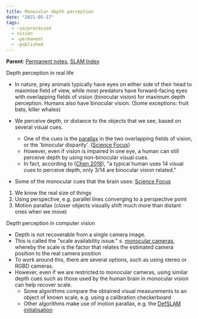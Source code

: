 ```yaml
---
title: Monocular depth perception
date: "2021-05-17"
tags:
  - -sa/processed
  - vision
  - -permanent
  - -published
---
```


**Parent**: [Permanent notes](permanent/_index.md), [SLAM Index](../studienarbeit/slam-index.md)

Depth perception in real life

*   In nature, prey animals typically have eyes on either side of their head to maximise field of view, while most predators have forward-facing eyes with overlapping fields of vision (binocular vision) for maximum depth perception. Humans also have binocular vision.
    (Some exceptions: fruit bats, killer whales)
    
*   We perceive depth, or distance to the objects that we see, based on several visual cues.
    *   One of the cues is the [parallax](../studienarbeit/parallax.md) in the two overlapping fields of vision, or the 'binocular disparity'. ([Science Focus](../studienarbeit/science-focus.md))
    *   However, even if vision is impaired in one eye, a human can still perceive depth by using non-binocular visual cues.
    *   In fact, according to ([Chen 2018](../studienarbeit/chen-2018-review.md)), "a typical human uses 14 visual cues to perceive depth, only 3/14 are binocular vision related."
*   Some of the monocular cues that the brain uses: [Science Focus](../studienarbeit/science-focus.md)

1.  We know the real size of things
2.  Using perspective, e.g. parallel lines converging to a perspective point
3.  Motion parallax (closer objects visually shift much more than distant ones when we move)

Depth perception in computer vision

*   Depth is not recoverable from a single camera image.
*   This is called the "scale availability issue." s. [monocular cameras](../studienarbeit/monocular-cameras.md), whereby the scale is the factor that relates the estimated camera position to the real camera position
*   To work around this, there are several options, such as using stereo or RGBD cameras.
*   However, even if we are restricted to monocular cameras, using similar depth cues such as those used by the human brain in monocular vision can help recover scale.
    *   Some algorithms compare the obtained visual measurements to an object of known scale, e.g. using a calibration checkerboard
    *   Other algorithms make use of motion parallax, e.g. the [DefSLAM initialisation](../studienarbeit/initialisation-of-monocular-slam.md)

